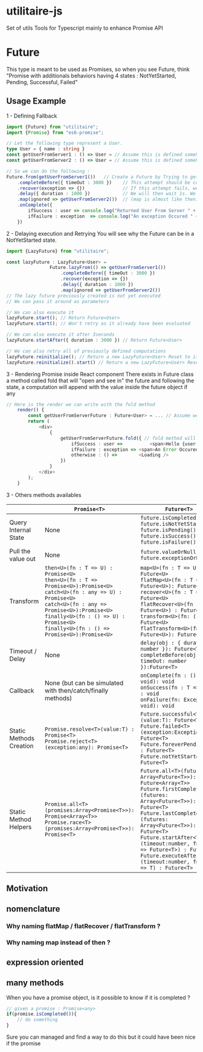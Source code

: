 # utilitaire-js
Set of utils Tools for Typescript mainly to enhance Promise API

# Future 
This type is meant to be used as Promises, so when you see Future<T>, think "Promise<T> with additionals behaviors having 4 states : NotYetStarted, Pending, Successful, Failed"

## Usage Example 
1 - Defining Fallback
```typescript
import {Future} from "utilitaire";
import {Promise} from "es6-promise"; 

// Let the following type represent a User.
type User = { name : string }
const getUserFromServer1 : () => User = // Assume this is defined somehow long computation
const getUserFromServer2 : () => User = // Assume this is defined somehow long computation

// So we can do the following : 
Future.from(getUserFromServer1())   // Create a Future by Trying to get user from Server1. we have Future<User>
    .completeBefore({ timeOut : 3000 })    // This attempt should be completed before 3s get elapsed. we have Future<User>
    .recover(exception => {})              // If this attempt fails, we recover from failure ignoring the exception. now we have Future<void>
    .delay({ duration : 1000 })            // We will then wait 1s. We still have Future<void>
    .map(ignored => getUserFromServer2())  // (map is almost like then)  And then we will try again to get user from Server1 again. Now we have Future<User>
    .onComplete({
        ifSuccess : user => console.log("Returned User From Server " + user.name), 
        ifFailure : exception  => console.log("An exception Occured " + exception.toString())
    })
```
2 - Delaying execution and Retrying
You will see why the Future can be in a NotYetStarted state.
```typescript
import {LazyFuture} from "utilitaire";

const lazyFuture : LazyFuture<User> = 
                Future.lazyFrom(() => getUserFromServer1())
                    .completeBefore({ timeOut : 3000 })
                    .recover(exception => {})
                    .delay({ duration : 1000 })
                    .map(ignored => getUserFromServer2())
// The lazy future previously created is not yet executed 
// We can pass it around as parameters

// We can also execute it 
lazyFuture.start(); // Return Future<User>
lazyFuture.start(); // Won't retry as it already have been evaluated

// We can also execute it after 3seconds
lazyFuture.startAfter({ duration : 3000 }) // Return Future<User>

// We can also retry all of previously defined computations
lazyFuture.reinitialize(); // Return a new LazyFuture<User> Reset to its initial State
lazyFuture.reinitialize().start() // Return a new LazyFuture<User> Reset to its initial State start it and Return Future<User>

``` 
3 - Rendering Promise inside React component
There exists in Future class a method called fold that will "open and see in" the future and following the state, a computation will append with the value inside the future object if any 
```typescript jsx
// Here is the render we can write with the fold method 
    render() {
        const getUserFromServerFuture : Future<User> = ... // Assume we have a future fetching the user from Server
        return (
            <div>
                {
                    getUserFromServerFuture.fold({ // fold method will "open and see in" the future
                        ifSuccess : user => 	     <span>Hello {user.name}</span>,
                        ifFailure : exception => <span>An Error Occured</span>,
                        otherwise : () =>        <Loading />
                    })
                }
            </div>
        ); 
    } 
```
3 - Others methods availables

|                      | ```Promise<T>```                                                                                                                                                                                                                                                | ```Future<T> ```                                                                                                                                                                                                                                                |
|----------------------|-----------------------------------------------------------------------------------------------------------------------------------------------------------------------------------------------------------------------------------------------------------|-----------------------------------------------------------------------------------------------------------------------------------------------------------------------------------------------------------------------------------------------------------|
| Query Internal State | None                                                                                                                                                                                                                                                      | ```future.isCompleted()``` <br>  ```future.isNotYetStarted()``` <br>  ```future.isPending()``` <br>  ```future.isSuccess()``` <br>  ```future.isFailure()``` |
| Pull the value out   | None                                                                                                                                                                                                                                                      | ```future.valueOrNull()``` <br>  ```future.exceptionOrNull()```|
| Transform            | ```then<U>(fn : T => U) : Promise<U>```<br> ```then<U>(fn : T => Promise<U>):Promise<U>``` <br> 	```catch<U>(fn : any => U) : Promise<U>``` <br>  ```catch<U>(fn : any => Promise<U>):Promise<U>``` <br>  ```finally<U>(fn : () => U) : Promise<U>``` <br>  ```finally<U>(fn : () => Promise<U>):Promise<U>```  | ```map<U>(fn : T => U) : Future<U> ``` <br>  ```flatMap<U>(fn : T => Future<U>): Future<U>``` <br>  ```recover<U>(fn : T => U) : Future<U>``` <br>  ```flatRecover<U>(fn : T => Future<U>) : Future<U>``` <br>  ```transform<U>(fn: () => U): Future<U>``` <br>  ```flatTransform<U>(fn: () => Future<U>): Future<U>``` |
| Timeout / Delay      | None                                                                                                                                                                                                                                                      | ```delay(obj : { duration: number }): Future<T>``` <br>  ```completeBefore(obj:{ timeOut: number }):Future<T>``` |
| Callback             | None (but can be simulated with then/catch/finally <br> methods)                                                                                                                                                                                               | ```onComplete(fn : () => void): void ``` <br> ```onSuccess(fn : T => void) : void``` <br>  ```onFailure(fn: Exception => void): void```|
| Static Methods Creation | ```Promise.resolve<T>(value:T) : Promise<T>```<br> ```Promise.reject<T>(exception:any): Promise<T>``` | ```Future.successful<T>(value:T): Future<T>```<br> ```Future.failed<T>(exception:Exception): Future<T>```<br> ```Future.foreverPending<T>() : Future<T>```<br> ```Future.notYetStarted<T>(): Future<T>```                                                                                                                                                                  |
| Static Method Helpers   | ```Promise.all<T>(promises:Array<Promise<T>>): Promise<Array<T>>```<br> ```Promise.race<T>(promises:Array<Promise<T>>): Promise<T>```  | ```Future.all<T>(futures: Array<Future<T>>): Future<Array<T>>```<br> ```Future.firstCompletedOf<T>(futures: Array<Future<T>>): Future<T>```<br> ```Future.lastCompletedOf<T>(futures: Array<Future<T>>): Future<T>```<br> ```Future.startAfter<T>(timeout:number, fn : () => Future<T>) : Future<T>```<br> ```Future.executeAfter<T>(timeout:number, fn : () => T) : Future<T>``` |
		
## Motivation  
## nomenclature  
### Why naming flatMap / flatRecover / flatTransform ?
### Why naming map instead of then ?
## expression oriented
## many methods  
When you have a promise object, is it possible to know if it is completed ? 
```javascript
// given a promise : Promise<any> 
if(promise.isCompleted()){
    // do something 
} 
```
Sure you can managed and find a way to do this but it could have been nice if the promise 
